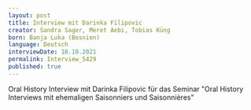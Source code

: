 ```yaml
---
layout: post
title: Interview mit Darinka Filipovic
creator: Sandra Sager, Meret Aebi, Tobias Küng
born: Banja Luka (Bosnien)
language: Deutsch
interviewDate: 18.10.2021
permalink: Interview_5429
published: true
---
```

Oral History Interview mit Darinka Filipovic für das Seminar "Oral History Interviews mit ehemaligen Saisonniers und Saisonnières"